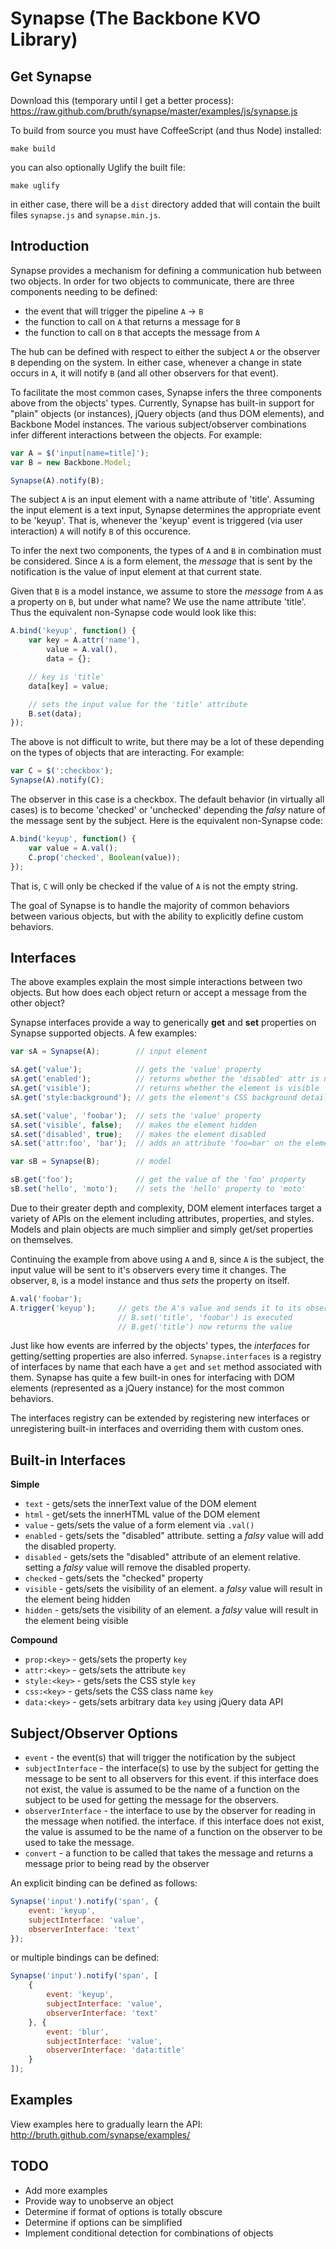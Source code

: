 Synapse (The Backbone KVO Library)
==================================

Get Synapse
-----------
Download this (temporary until I get a better process):
https://raw.github.com/bruth/synapse/master/examples/js/synapse.js

To build from source you must have CoffeeScript (and thus Node)
installed:

```
make build
```

you can also optionally Uglify the built file:

```
make uglify
```

in either case, there will be a ``dist`` directory added that will
contain the built files ``synapse.js`` and ``synapse.min.js``.

Introduction
------------
Synapse provides a mechanism for defining a communication hub between two
objects. In order for two objects to communicate, there are three components
needing to be defined:

* the event that will trigger the pipeline ``A`` -> ``B``
* the function to call on ``A`` that returns a message for ``B``
* the function to call on ``B`` that accepts the message from ``A``

The hub can be defined with respect to either the subject ``A`` or the observer
``B`` depending on the system. In either case, whenever a change in state occurs
in ``A``, it will notify ``B`` (and all other observers for that event).

To facilitate the most common cases, Synapse infers the three components above
from the objects' types. Currently, Synapse has built-in support for "plain"
objects (or instances), jQuery objects (and thus DOM elements), and Backbone
Model instances. The various subject/observer combinations infer different
interactions between the objects. For example:

```javascript
var A = $('input[name=title]');
var B = new Backbone.Model;

Synapse(A).notify(B);
```

The subject ``A`` is an input element with a name attribute of 'title'.
Assuming the input element is a text input, Synapse determines the appropriate
event to be 'keyup'. That is, whenever the 'keyup' event is triggered (via user
interaction) ``A`` will notify ``B`` of this occurence.

To infer the next two components, the types of ``A`` and ``B`` in combination
must be considered. Since ``A`` is a form element, the *message* that is
sent by the notification is the value of input element at that current state.

Given that ``B`` is a model instance, we assume to store the *message* from
``A`` as a property on ``B``, but under what name? We use the name attribute
'title'. Thus the equivalent non-Synapse code would look like this:

```javascript
A.bind('keyup', function() {
    var key = A.attr('name'),
        value = A.val(),
        data = {};

    // key is 'title'
    data[key] = value;

    // sets the input value for the 'title' attribute
    B.set(data);
});
```

The above is not difficult to write, but there may be a lot of these depending
on the types of objects that are interacting. For example:

```javascript
var C = $(':checkbox');
Synapse(A).notify(C);
```

The observer in this case is a checkbox. The default behavior (in virtually all
cases) is to become 'checked' or 'unchecked' depending the *falsy* nature of
the message sent by the subject. Here is the equivalent non-Synapse code:

```javascript
A.bind('keyup', function() {
    var value = A.val();
    C.prop('checked', Boolean(value));
});
```

That is, ``C`` will only be checked if the value of ``A`` is not the empty
string.

The goal of Synapse is to handle the majority of common behaviors between
various objects, but with the ability to explicitly define custom
behaviors.


Interfaces
----------
The above examples explain the most simple interactions between two objects.
But how does each object return or accept a message from the other object?

Synapse interfaces provide a way to generically **get** and **set** properties
on Synapse supported objects. A few examples:

```javascript
var sA = Synapse(A);        // input element

sA.get('value');            // gets the 'value' property
sA.get('enabled');          // returns whether the 'disabled' attr is not set
sA.get('visible');          // returns whether the element is visible
sA.get('style:background'); // gets the element's CSS background details

sA.set('value', 'foobar');  // sets the 'value' property
sA.set('visible', false);   // makes the element hidden
sA.set('disabled', true);   // makes the element disabled
sA.set('attr:foo', 'bar');  // adds an attribute 'foo=bar' on the element

var sB = Synapse(B);        // model

sB.get('foo');              // get the value of the 'foo' property
sB.set('hello', 'moto');    // sets the 'hello' property to 'moto'
```

Due to their greater depth and complexity, DOM element interfaces target
a variety of APIs on the element including attributes, properties, and styles.
Models and plain objects are much simplier and simply get/set properties
on themselves.

Continuing the example from above using ``A`` and ``B``, since ``A`` is the
subject, the input value will be sent to it's observers every time it changes.
The observer, ``B``, is a model instance and thus *sets* the property on
itself.

```javascript
A.val('foobar');
A.trigger('keyup');     // gets the A's value and sends it to its observers
                        // B.set('title', 'foobar') is executed
                        // B.get('title') now returns the value
```

Just like how events are inferred by the objects' types, the *interfaces*
for getting/setting properties are also inferred. ``Synapse.interfaces``
is a registry of interfaces by name that each have a ``get`` and ``set``
method associated with them. Synapse has quite a few built-in ones for
interfacing with DOM elements (represented as a jQuery instance) for the
most common behaviors.

The interfaces registry can be extended by registering new interfaces or
unregistering built-in interfaces and overriding them with custom ones.

Built-in Interfaces
-------------------

**Simple**

* ``text`` - gets/sets the innerText value of the DOM element
* ``html`` - get/sets the innerHTML value of the DOM element
* ``value`` - gets/sets the value of a form element via ``.val()``
* ``enabled`` - gets/sets the "disabled" attribute. setting a *falsy* value
will add the disabled property.
* ``disabled`` - gets/sets the "disabled" attribute of an element relative.
setting a *falsy* value will remove the disabled property.
* ``checked`` - gets/sets the "checked" property
* ``visible`` - gets/sets the visibility of an element. a *falsy* value will
result in the element being hidden
* ``hidden`` - gets/sets the visibility of an element. a *falsy* value will
result in the element being visible

**Compound**

* ``prop:<key>`` - gets/sets the property ``key``
* ``attr:<key>`` - gets/sets the attribute ``key``
* ``style:<key>`` - gets/sets the CSS style ``key``
* ``css:<key>`` - gets/sets the CSS class name ``key``
* ``data:<key>`` - gets/sets arbitrary data ``key`` using jQuery data API

Subject/Observer Options
------------------------

* ``event`` - the event(s) that will trigger the notification by the subject
* ``subjectInterface`` - the interface(s) to use by the subject for getting the
message to be sent to all observers for this event. if this interface does not
exist, the value is assumed to be the name of a function on the subject to be
used for getting the message for the observers.
* ``observerInterface`` - the interface to use by the observer for reading in
the message when notified. the interface. if this interface does not
exist, the value is assumed to be the name of a function on the observer to be
used to take the message.
* ``convert`` - a function to be called that takes the message and returns
a message prior to being read by the observer

An explicit binding can be defined as follows:

```javascript
Synapse('input').notify('span', {
    event: 'keyup',
    subjectInterface: 'value',
    observerInterface: 'text'
});
```

or multiple bindings can be defined:

```javascript
Synapse('input').notify('span', [
    {
        event: 'keyup',
        subjectInterface: 'value',
        observerInterface: 'text'
    }, {
        event: 'blur',
        subjectInterface: 'value',
        observerInterface: 'data:title'
    }
]);
```

Examples
--------
View examples here to gradually learn the API:
http://bruth.github.com/synapse/examples/


TODO
----
* Add more examples
* Provide way to unobserve an object
* Determine if format of options is totally obscure
* Determine if options can be simplified
* Implement conditional detection for combinations of objects
